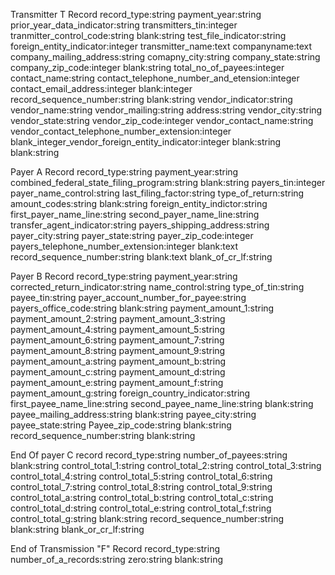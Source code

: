 Transmitter T Record
record_type:string payment_year:string prior_year_data_indicator:string transmitters_tin:integer tranmitter_control_code:string blank:string test_file_indicator:string foreign_entity_indicator:integer transmitter_name:text companyname:text company_mailing_address:string comapny_city:string company_state:string company_zip_code:integer blank:string total_no_of_payees:integer contact_name:string contact_telephone_number_and_etension:integer contact_email_address:integer blank:integer record_sequence_number:string blank:string vendor_indicator:string vendor_name:string vendor_mailing:string address:string vendor_city:string vendor_state:string vendor_zip_code:integer vendor_contact_name:string vendor_contact_telephone_number_extension:integer blank_integer_vendor_foreign_entity_indicator:integer blank:string blank:string


Payer A Record
record_type:string payment_year:string combined_federal_state_filing_program:string blank:string payers_tin:integer payer_name_control:string last_filing_factor:string type_of_return:string amount_codes:string blank:string foreign_entity_indictor:string first_payer_name_line:string second_payer_name_line:string transfer_agent_indicator:string payers_shipping_address:string payer_city:string payer_state:string payer_zip_code:integer payers_telephone_number_extension:integer blank:text record_sequence_number:string blank:text blank_of_cr_lf:string

Payer B Record
record_type:string payment_year:string corrected_return_indicator:string name_control:string type_of_tin:string payee_tin:string payer_account_number_for_payee:string payers_office_code:string blank:string payment_amount_1:string payment_amount_2:string payment_amount_3:string payment_amount_4:string payment_amount_5:string payment_amount_6:string payment_amount_7:string payment_amount_8:string payment_amount_9:string payment_amount_a:string payment_amount_b:string payment_amount_c:string payment_amount_d:string payment_amount_e:string payment_amount_f:string payment_amount_g:string foreign_country_indicator:string first_payee_name_line:string second_payee_name_line:string blank:string payee_mailing_address:string blank:string payee_city:string payee_state:string Payee_zip_code:string blank:string record_sequence_number:string blank:string

End Of payer C record
record_type:string number_of_payees:string blank:string control_total_1:string control_total_2:string control_total_3:string control_total_4:string control_total_5:string control_total_6:string control_total_7:string control_total_8:string control_total_9:string control_total_a:string control_total_b:string control_total_c:string control_total_d:string control_total_e:string control_total_f:string control_total_g:string blank:string record_sequence_number:string blank:string blank_or_cr_lf:string


End of Transmission "F" Record
record_type:string number_of_a_records:string zero:string blank:string

